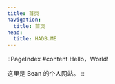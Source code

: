 ```yaml
---
title: 首页
navigation:
  title: 首页
head:
  title: HADB.ME
---
```


::PageIndex
#content
Hello，World!

这里是 Bean 的个人网站。
::
